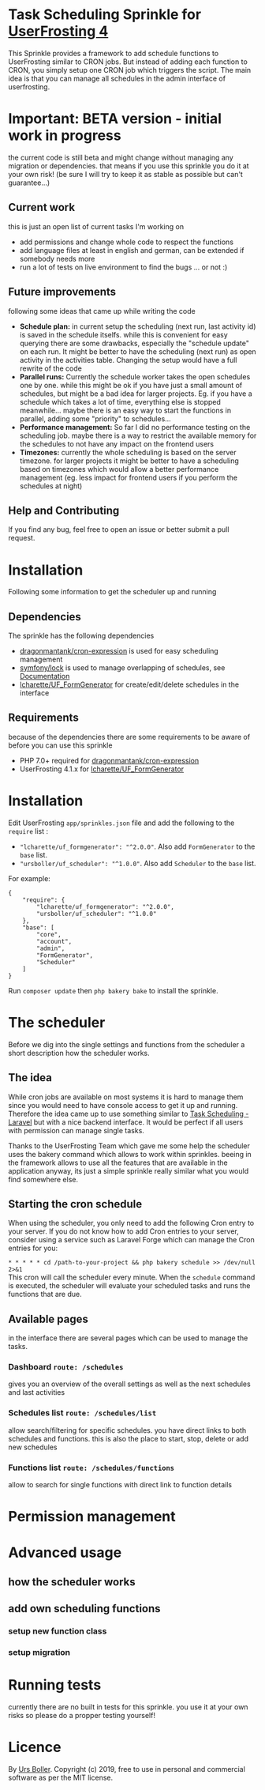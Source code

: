 # Task Scheduling Sprinkle for [UserFrosting 4](https://www.userfrosting.com)
This Sprinkle provides a framework to add schedule functions to UserFrosting similar to CRON jobs.
But instead of adding each function to CRON, you simply setup one CRON job which triggers the script. 
The main idea is that you can manage all schedules in the admin interface of userfrosting.

# Important: BETA version - initial work in progress
the current code is still beta and might change without managing any migration or dependencies.
that means if you use this sprinkle you do it at your own risk!
(be sure I will try to keep it as stable as possible but can't guarantee...)

## Current work
this is just an open list of current tasks I'm working on
- add permissions and change whole code to respect the functions
- add language files at least in english and german, can be extended if somebody needs more
- run a lot of tests on live environment to find the bugs ... or not :)

## Future improvements
following some ideas that came up while writing the code
-  <strong>Schedule plan:</strong> in current setup the scheduling (next run, last activity id) is saved in the schedule itselfs. 
while this is convenient for easy querying there are some drawbacks, especially the "schedule update" on each run.
It might be better to have the scheduling (next run) as open activity in the activities table. 
Changing the setup would have a full rewrite of the code
- <strong>Parallel runs:</strong> Currently the schedule worker takes the open schedules one by one. 
while this might be ok if you have just a small amount of schedules, but might be a bad idea for larger projects.
Eg. if you have a schedule which takes a lot of time, everything else is stopped meanwhile...
maybe there is an easy way to start the functions in parallel, adding some "priority" to schedules...
- <strong>Performance management:</strong> So far I did no performance testing on the scheduling job. 
maybe there is a way to restrict the available memory for the schedules to not have any impact on the frontend users
- <strong>Timezones:</strong> currently the whole scheduling is based on the server timezone. 
for larger projects it might be better to have a scheduling based on timezones which would allow a better performance management
(eg. less impact for frontend users if you perform the schedules at night)

## Help and Contributing

If you find any bug, feel free to open an issue or better submit a pull request. 

# Installation

Following some information to get the scheduler up and running<p>

## Dependencies
The sprinkle has the following dependencies
- [dragonmantank/cron-expression](https://github.com/dragonmantank/cron-expression) is used for easy scheduling management
- [symfony/lock](https://github.com/symfony/lock) is used to manage overlapping of schedules, see [Documentation](https://symfony.com/doc/master/components/lock.html)
- [lcharette/UF_FormGenerator](https://github.com/lcharette/UF_FormGenerator) for create/edit/delete schedules in the interface

## Requirements
because of the dependencies there are some requirements to be aware of before you can use this sprinkle
- PHP 7.0+ required for [dragonmantank/cron-expression](https://github.com/dragonmantank/cron-expression)
- UserFrosting 4.1.x for [lcharette/UF_FormGenerator](https://github.com/lcharette/UF_FormGenerator) 

# Installation
Edit UserFrosting `app/sprinkles.json` file and add the following to the `require` list : 

- `"lcharette/uf_formgenerator": "^2.0.0"`. Also add `FormGenerator` to the `base` list. 
- `"ursboller/uf_scheduler": "^1.0.0"`. Also add `Scheduler` to the `base` list. 

For example:

```
{
    "require": {
        "lcharette/uf_formgenerator": "^2.0.0",
        "ursboller/uf_scheduler": "^1.0.0"
    },
    "base": [
        "core",
        "account",
        "admin",
        "FormGenerator",
        "Scheduler"
    ]
}
```

Run `composer update` then `php bakery bake` to install the sprinkle.

# The scheduler
Before we dig into the single settings and functions from the scheduler a short description how the scheduler works.

## The idea
While cron jobs are available on most systems it is hard to manage them since you would need to have console access to get it up and running.
Therefore the idea came up to use something similar to [Task Scheduling - Laravel](https://laravel.com/docs/5.7/scheduling) but with a nice backend interface.
It would be perfect if all users with permission can manage single tasks.<p>
Thanks to the UserFrosting Team which gave me some help the scheduler uses the bakery command which allows to work within sprinkles. 
beeing in the framework allows to use all the features that are available in the application anyway, its just a simple sprinkle really similar what you would find somewhere else.

## Starting the cron schedule
When using the scheduler, you only need to add the following Cron entry to your server. If you do not know how to add Cron entries to your server, consider using a service such as Laravel Forge which can manage the Cron entries for you:

```* * * * * cd /path-to-your-project && php bakery schedule >> /dev/null 2>&1```
<br>This cron will call the scheduler every minute. When the `schedule` command is executed, the scheduler will evaluate your scheduled tasks and runs the functions that are due.

## Available pages 
in the interface there are several pages which can be used to manage the tasks.
### Dashboard `route: /schedules`
gives you an overview of the overall settings as well as the next schedules and last activities
### Schedules list `route: /schedules/list`
allow search/filtering for specific schedules. you have direct links to both schedules and functions.
this is also the place to start, stop, delete or add new schedules
### Functions list `route: /schedules/functions`
allow to search for single functions with direct link to function details

# Permission management

# Advanced usage

## how the scheduler works

## add own scheduling functions

### setup new function class

### setup migration


# Running tests

currently there are no built in tests for this sprinkle. you use it at your own risks so please do a propper testing yourself!


# Licence

By [Urs Boller](https://github.com/ursboller). Copyright (c) 2019, free to use in personal and commercial software as per the MIT license.
